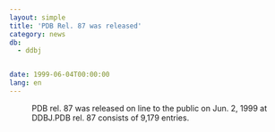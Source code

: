 ```yaml
---
layout: simple
title: 'PDB Rel. 87 was released'
category: news
db:
  - ddbj


date: 1999-06-04T00:00:00
lang: en
---
```


<dd>PDB rel. 87 was released on line to the public on Jun. 2, 1999 at DDBJ.PDB rel. 87 consists of 9,179 entries.</dd>
